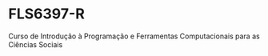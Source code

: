 # FLS6397-R
Curso de Introdução à Programação e Ferramentas Computacionais para as Ciências Sociais 
